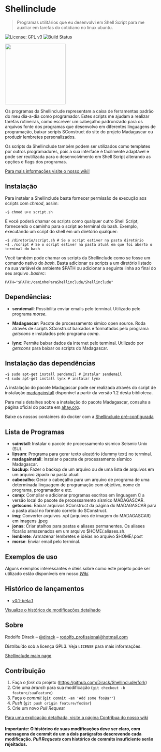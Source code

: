 
# Shellinclude
> Programas utilitários que eu desenvolvi em Shell Script para me auxiliar em tarefas do cotidiano no linux ubuntu.

[![License: GPL v3](https://img.shields.io/badge/License-GPLv3-blue.svg)](https://www.gnu.org/licenses/gpl-3.0) [![Build Status](https://travis-ci.com/Dirack/Shellinclude.svg?branch=master)](https://travis-ci.com/Dirack/Shellinclude)

<img src="https://github.com/Dirack/Shellinclude/blob/master/imagens/superuser-superhero.jpg" width="200">

Os programas da Shellinclude representam a caixa de ferramentas padrão do meu dia-a-dia como programador. 
Estes scripts me ajudam a realizar tarefas rotineiras, como escrever um cabeçalho padronizado para os arquivos 
fonte dos programas que desenvolvo em diferentes linguagens de programação, 
baixar scripts SConstruct do site do projeto Madagascar ou produzir lembretes personalizados.

Os scripts da Shellinclude também podem ser utilizados como templates por outros programadores,
pois a sua interface é facilmente adaptável e pode ser reutilizada para o 
desenvolvimento em Shell Script alterando as opções e flags dos programas.

[Para mais informações visite o nosso wiki!](https://github.com/Dirack/Shellinclude/wiki)

## Instalação

Para instalar a Shellinclude basta fornecer permissão de execução aos scripts com _chmod_, assim:

```shell
~$ chmod u+x script.sh
```

E você poderá chamar os scripts como qualquer outro Shell Script, fornecendo o caminho para o script ao
terminal do bash. Exemplo, executando um script do shell em um diretório qualquer:

```śhell
~$ /diretorio/script.sh # Se o script estiver na pasta diretório
~$ ./script # Se o script estiver na pasta atual em que foi aberto o terminal do bash
```

Você também pode chamar os scripts da Shellinclude como se fosse um comando nativo do _bash_. Basta adicionar os scripts
a um diretório listado na sua variável de ambiente $PATH ou adicionar a seguinte linha ao final do seu arquivo _.bashrc_:

```shell
PATH="$PATH:/caminhoParaShellinclude/Shellinclude"
```

## Dependências: 

* **sendemail**: Possibilita enviar emails pelo terminal. Utilizado pelo programa _morse_.

* **Madagascar**: Pacote de processamento símico open source. Roda através de scripts SConstruct baixados e formatados
pelo programa _getscons_ e instalados pelo programa _comp_.

* **lynx**: Permite baixar dados da internet pelo terminal. Utilizado por _getscons_ para baixar os scripts do Madagascar.

## Instalação das dependências

```shell
~$ sudo apt-get install sendemail # Instalar sendemail
~$ sudo apt-get install lynx # instalar lynx
```

A instalação do pacote Madagascar pode ser realizada através do script de instalação [madagainstall](https://github.com/Dirack/Shellinclude/blob/master/madagainstall) disponível a partir da versão 1.2 desta biblioteca.

Para mais detalhes sobre a instalação do pacote Madagascar, consulte a página oficial do pacote em [ahay.org](http://www.ahay.org/wiki/Installation).

Baixe os nossos containers do docker com a [Shellinclude pré-configurada](https://github.com/Dirack/Shellinclude/packages/162773)

## Lista de Programas

* **suinstall**: Instalar o pacote de processamento sísmico Seismic Unix (SU).
* **lipsum**: Programa para gerar texto aleatório (dummy text) no terminal.
* **madagainstall**: Instalar o pacote de processamento sísmico Madagascar.
* **backup**: Fazer o backup de um arquivo ou de uma lista de arquivos em um arquivo zipado na pasta atual.
* **cabecalho**: Gerar o cabeçalho para um arquivo de programa de uma determinada linguagem de programação com objetivo, nome do programa, programador e etc.
* **comp**: Compilar e adicionar programas escritos em linguagem C a versão local do pacote de processamento sísmico MADAGASCAR.
* **getscons**: Baixar arquivos SConstruct da página do MADAGASCAR para a pasta atual no formato correto do SConstruct.
* **img**: Converter arquivos .vpl (arquivos de imagem do MADAGASCAR) em imagens .jpeg
* **jonas**: Criar atalhos para pastas e aliases permanentes. Os aliases ficarão armazenados em um arquivo $HOME/.aliases.sh.  
* **lembrete**: Armazenar lembretes e idéias no arquivo $HOME/.post
* **morse**: Enviar email pelo terminal.

## Exemplos de uso

Alguns exemplos interessantes e úteis sobre como este projeto pode ser utilizado estão disponíveis em nosso
_[Wiki](https://github.com/Dirack/Shellinclude/wiki)._ 

## Histórico de lançamentos

* [v0.1-beta.1](https://github.com/Dirack/Shellinclude/releases/tag/v0.1-beta.1)

[Visualize o histórico de modificações detalhado](https://github.com/Dirack/Shellinclude/wiki/Hist%C3%B3rico-de-vers%C3%B5es)

## Sobre

Rodolfo Dirack – [@dirack](https://github.com/Dirack) – rodolfo_profissional@hotmail.com

Distribuído sob a licença GPL3. Veja `LICENSE` para mais informações.

[Shellinclude main page](https://github.com/Dirack/Shellinclude)

## Contribuição

1. Faça o _fork_ do projeto (<https://github.com/Dirack/Shellinclude/fork>)
2. Crie uma _branch_ para sua modificação (`git checkout -b feature/suaFeature`)
3. Faça o _commit_ (`git commit -am 'Add some fooBar'`)
4. _Push_ (`git push origin feature/fooBar`)
5. Crie um novo _Pull Request_

[Para uma explicação detalhada, visite a página Contribua do nosso wiki](https://github.com/Dirack/Shellinclude/wiki/Contribua)

#### Importante: O histórico de suas modificações deve ser claro, com mensagens de commit de um a dois parágrafos descrevendo cada modificação. _Pull Requests_ com histórico de commits insuficiente serão rejeitados.
